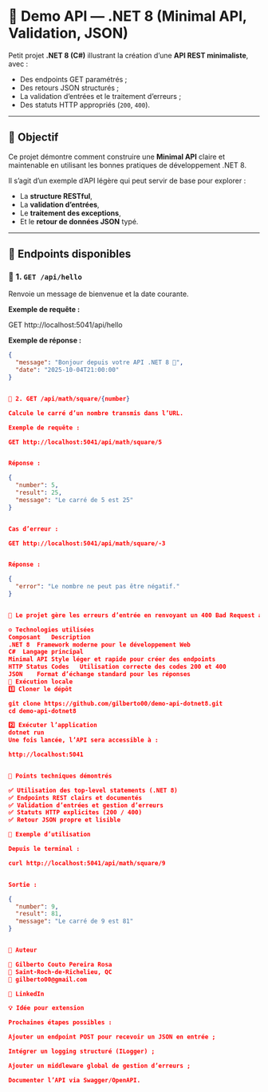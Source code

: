 # 🚀 Demo API — .NET 8 (Minimal API, Validation, JSON)

Petit projet **.NET 8 (C#)** illustrant la création d’une **API REST minimaliste**, avec :
- Des endpoints GET paramétrés ;
- Des retours JSON structurés ;
- La validation d’entrées et le traitement d’erreurs ;
- Des statuts HTTP appropriés (`200`, `400`).

---

## 🎯 Objectif

Ce projet démontre comment construire une **Minimal API** claire et maintenable en utilisant les bonnes pratiques de développement .NET 8.

Il s’agit d’un exemple d’API légère qui peut servir de base pour explorer :
- La **structure RESTful**,
- La **validation d’entrées**,
- Le **traitement des exceptions**,
- Et le **retour de données JSON** typé.

---

## 🧱 Endpoints disponibles

### 🔹 1. `GET /api/hello`

Renvoie un message de bienvenue et la date courante.

**Exemple de requête :**

GET http://localhost:5041/api/hello


**Exemple de réponse :**
```json
{
  "message": "Bonjour depuis votre API .NET 8 🚀",
  "date": "2025-10-04T21:00:00"
}


🔹 2. GET /api/math/square/{number}

Calcule le carré d’un nombre transmis dans l’URL.

Exemple de requête :

GET http://localhost:5041/api/math/square/5


Réponse :

{
  "number": 5,
  "result": 25,
  "message": "Le carré de 5 est 25"
}


Cas d’erreur :

GET http://localhost:5041/api/math/square/-3


Réponse :

{
  "error": "Le nombre ne peut pas être négatif."
}


🧠 Le projet gère les erreurs d’entrée en renvoyant un 400 Bad Request avec un message JSON clair.

⚙️ Technologies utilisées
Composant	Description
.NET 8	Framework moderne pour le développement Web
C#	Langage principal
Minimal API	Style léger et rapide pour créer des endpoints
HTTP Status Codes	Utilisation correcte des codes 200 et 400
JSON	Format d’échange standard pour les réponses
🧪 Exécution locale
1️⃣ Cloner le dépôt

git clone https://github.com/gilberto00/demo-api-dotnet8.git
cd demo-api-dotnet8

2️⃣ Exécuter l’application
dotnet run
Une fois lancée, l’API sera accessible à :

http://localhost:5041


🧠 Points techniques démontrés

✅ Utilisation des top-level statements (.NET 8)
✅ Endpoints REST clairs et documentés
✅ Validation d’entrées et gestion d’erreurs
✅ Statuts HTTP explicites (200 / 400)
✅ Retour JSON propre et lisible

💬 Exemple d’utilisation

Depuis le terminal :

curl http://localhost:5041/api/math/square/9


Sortie :

{
  "number": 9,
  "result": 81,
  "message": "Le carré de 9 est 81"
}


🧠 Auteur

👤 Gilberto Couto Pereira Rosa
📍 Saint-Roch-de-Richelieu, QC
📧 gilberto00@gmail.com

🔗 LinkedIn

💡 Idée pour extension

Prochaines étapes possibles :

Ajouter un endpoint POST pour recevoir un JSON en entrée ;

Intégrer un logging structuré (ILogger) ;

Ajouter un middleware global de gestion d’erreurs ;

Documenter l’API via Swagger/OpenAPI.
